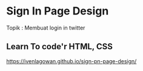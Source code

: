# Sign In Page Design


Topik : Membuat login in twitter


## Learn To code'r HTML, CSS

https://ivenlagowan.github.io/sign-pn-page-design/
